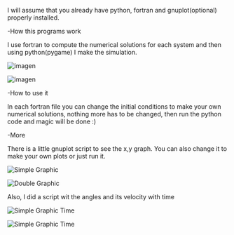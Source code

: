 I will assume that you already have python, fortran and gnuplot(optional) properly installed.

-How this programs work

I use fortran to compute the numerical solutions for each system and then using python(pygame) I make the simulation.

![imagen](https://github.com/Alverd02/Double-Pendulum/assets/118913394/f211e489-dfd5-4738-8c65-b66b3c7b56c8)

![imagen](https://github.com/Alverd02/Double-Pendulum/assets/118913394/11c5c00e-b311-415e-8916-b54c62009b3b)


-How to use it

In each fortran file you can change the initial conditions to make your own numerical solutions, nothing more has to be changed, then run the python code and magic will be done :)

-More

There is a little gnuplot script to see the x,y graph. You can also change it to make your own plots or just run it.



  ![Simple Graphic](https://github.com/Alverd02/Double-Pendulum/assets/118913394/8049efec-9812-48c4-9789-3fd072a21d1b)


  ![Double Graphic](https://github.com/Alverd02/Double-Pendulum/assets/118913394/31ef7529-7e89-45e4-a6e2-e9de889193b6)

Also, I did a script wit the angles and its velocity with time


![Simple Graphic Time](https://github.com/Alverd02/Double-Pendulum/assets/118913394/6896d05d-50d5-4308-9812-3159f7c4ac84)

![Simple Graphic Time](https://github.com/Alverd02/Double-Pendulum/assets/118913394/3dff4b10-7a89-4359-86f2-547302dec596)

